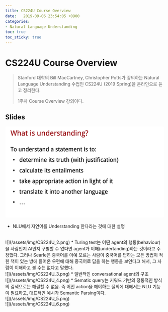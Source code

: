 ```yaml
---
title: CS224U Course Overview
date:   2019-09-06 23:54:05 +0900
categories:
- Natural Language Understanding
toc: true
toc_sticky: true
---
```


# CS224U Course Overview
> Stanford 대학의 Bill MacCartney, Christopher Potts가 강의하는 Natural Language Understanding 수업인 CS224U (2019 Spring)을 온라인으로 듣고 정리한다.
>
>1주차 Course Overview 강의이다.


## Slides



![](/assets/img/CS224U_1.png)
* NLU에서 자연어를 Understanding 한다라는 것에 대한 설명
<br>
![](/assets/img/CS224U_2.png)
* Turing test는 어떤 agent의 행동(behaviour)을 사람인지 AI인지 구별할 수 없다면 agent가 이해(undertanding)하는 것이라고 주장했다. 그러나 Searle은 중국어를 아예 모르는 사람이 중국어를 답하는 모든 방법이 적힌 책이 있는 방에 들어온 우편에 대해 중국어로 답을 하는 행동을 보인다고 해서, 그 사람이 이해하고 볼 수는 없다고 말했다.
<br>
![](/assets/img/CS224U_3.png)
* 일반적인 conversational agent의 구조
<br>
![](/assets/img/CS224U_4.png)
* Sematic query는 키워드 기반의 정통적인 방식의 검색으로는 해결할 수 없음. 즉 어떤 action을 해야하는 질의에 대해서는 NLU 기능이 필요하고, 대표적인 예시가 Semantic Parsing이다.
<br>
![](/assets/img/CS224U_5.png)
<br>
![](/assets/img/CS224U_6.png)